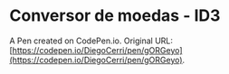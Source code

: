 # Conversor de moedas - ID3

A Pen created on CodePen.io. Original URL: [https://codepen.io/DiegoCerri/pen/gORGeyo](https://codepen.io/DiegoCerri/pen/gORGeyo).



